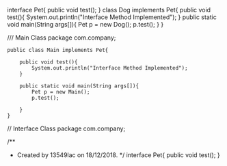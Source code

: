 interface Pet{
  public void test();
}
class Dog implements Pet{
   public void test(){
     System.out.println("Interface Method Implemented");
  }
   public static void main(String args[]){
     Pet p = new Dog();
     p.test();
  }
}


/// Main Class
package com.company;

    public class Main implements Pet{

        public void test(){
            System.out.println("Interface Method Implemented");
        }

        public static void main(String args[]){
            Pet p = new Main();
            p.test();

        }
    }


// Interface Class 
package com.company;

/**
 * Created by 13549lac on 18/12/2018.
 */
 interface Pet{
    public void test();
}
